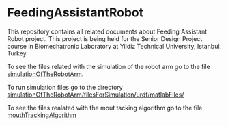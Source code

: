 # FeedingAssistantRobot
This repository contains all related documents about Feeding Assistant Robot project. This project is being held for the Senior Design Project course in Biomechatronic Laboratory at Yildiz Technical University, Istanbul, Turkey.

To see the files related with the simulation of the robot arm go to the file [simulationOfTheRobotArm](https://github.com/Ugurmustafa97/FeedingAssistantRobot/tree/master/simulationOfTheRobotArm).

To run simulation files go to  the directory [simulationOfTheRobotArm/filesForSimulation/urdf/matlabFiles/](https://github.com/Ugurmustafa97/FeedingAssistantRobot/tree/master/simulationOfTheRobotArm/filesForSimulation/urdf/matlabFiles)

To see the files realated with the mout tacking algorithm go to the file [mouthTrackingAlgorithm](https://github.com/Ugurmustafa97/FeedingAssistantRobot/tree/master/mouthTrackingAlgorithm)
